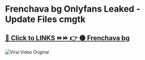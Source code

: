 
 # Frenchava bg Onlyfans Leaked - Update Files cmgtk

## <h2><a href="https://clipsfans.com/Frenchava_bg&ref=git">🔗 Click to LINKS ⏩⏩ 👉 🟢 Frenchava bg </a></h2>

<a href="https://clipsfans.com/Frenchava_bg&ref=git" rel="nofollow" data-target="animated-image.originalLink"><img src="https://i.ibb.co.com/xMMVF88/686577567.gif" alt="Viral Video Original" style="max-width: 100%; display: inline-block;" data-target="animated-image.originalImage"></a>

